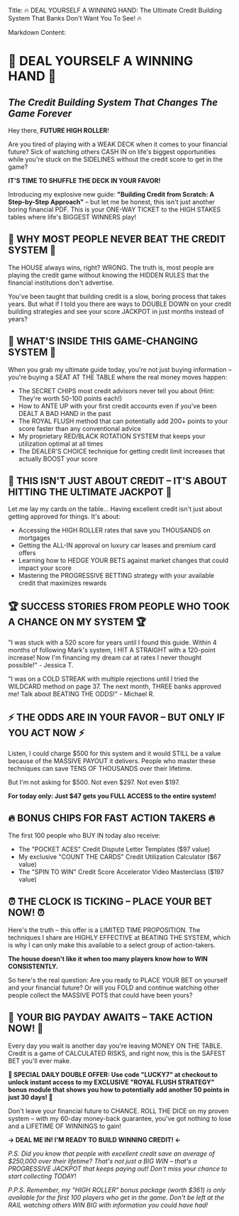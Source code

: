 Title: 🔥 DEAL YOURSELF A WINNING HAND: The Ultimate Credit Building System That Banks Don't Want You To See! 🔥

Markdown Content:
# 💯 DEAL YOURSELF A WINNING HAND 💯
## *The Credit Building System That Changes The Game Forever*

Hey there, **FUTURE HIGH ROLLER**! 

Are you tired of playing with a WEAK DECK when it comes to your financial future? Sick of watching others CASH IN on life's biggest opportunities while you're stuck on the SIDELINES without the credit score to get in the game?

**IT'S TIME TO SHUFFLE THE DECK IN YOUR FAVOR!**

Introducing my explosive new guide: **"Building Credit from Scratch: A Step-by-Step Approach"** – but let me be honest, this isn't just another boring financial PDF. This is your ONE-WAY TICKET to the HIGH STAKES tables where life's BIGGEST WINNERS play!

## 🎲 WHY MOST PEOPLE NEVER BEAT THE CREDIT SYSTEM 🎲

The HOUSE always wins, right? WRONG. The truth is, most people are playing the credit game without knowing the HIDDEN RULES that the financial institutions don't advertise.

You've been taught that building credit is a slow, boring process that takes years. But what if I told you there are ways to DOUBLE DOWN on your credit building strategies and see your score JACKPOT in just months instead of years?

## 🎯 WHAT'S INSIDE THIS GAME-CHANGING SYSTEM 🎯

When you grab my ultimate guide today, you're not just buying information – you're buying a SEAT AT THE TABLE where the real money moves happen:

- The SECRET CHIPS most credit advisors never tell you about (Hint: They're worth 50-100 points each!)
- How to ANTE UP with your first credit accounts even if you've been DEALT A BAD HAND in the past
- The ROYAL FLUSH method that can potentially add 200+ points to your score faster than any conventional advice
- My proprietary RED/BLACK ROTATION SYSTEM that keeps your utilization optimal at all times
- The DEALER'S CHOICE technique for getting credit limit increases that actually BOOST your score

## 💸 THIS ISN'T JUST ABOUT CREDIT – IT'S ABOUT HITTING THE ULTIMATE JACKPOT 💸

Let me lay my cards on the table... Having excellent credit isn't just about getting approved for things. It's about:

- Accessing the HIGH ROLLER rates that save you THOUSANDS on mortgages
- Getting the ALL-IN approval on luxury car leases and premium card offers
- Learning how to HEDGE YOUR BETS against market changes that could impact your score
- Mastering the PROGRESSIVE BETTING strategy with your available credit that maximizes rewards

## 🏆 SUCCESS STORIES FROM PEOPLE WHO TOOK A CHANCE ON MY SYSTEM 🏆

"I was stuck with a 520 score for years until I found this guide. Within 4 months of following Mark's system, I HIT A STRAIGHT with a 120-point increase! Now I'm financing my dream car at rates I never thought possible!" - Jessica T.

"I was on a COLD STREAK with multiple rejections until I tried the WILDCARD method on page 37. The next month, THREE banks approved me! Talk about BEATING THE ODDS!" - Michael R.

## ⚡ THE ODDS ARE IN YOUR FAVOR – BUT ONLY IF YOU ACT NOW ⚡

Listen, I could charge $500 for this system and it would STILL be a value because of the MASSIVE PAYOUT it delivers. People who master these techniques can save TENS OF THOUSANDS over their lifetime.

But I'm not asking for $500.
Not even $297.
Not even $197.

**For today only: Just $47 gets you FULL ACCESS to the entire system!**

## 🔥 BONUS CHIPS FOR FAST ACTION TAKERS 🔥

The first 100 people who BUY IN today also receive:
- The "POCKET ACES" Credit Dispute Letter Templates ($97 value)
- My exclusive "COUNT THE CARDS" Credit Utilization Calculator ($67 value)
- The "SPIN TO WIN" Credit Score Accelerator Video Masterclass ($197 value)

## ⏰ THE CLOCK IS TICKING – PLACE YOUR BET NOW! ⏰

Here's the truth – this offer is a LIMITED TIME PROPOSITION. The techniques I share are HIGHLY EFFECTIVE at BEATING THE SYSTEM, which is why I can only make this available to a select group of action-takers.

**The house doesn't like it when too many players know how to WIN CONSISTENTLY.**

So here's the real question: Are you ready to PLACE YOUR BET on yourself and your financial future? Or will you FOLD and continue watching other people collect the MASSIVE POTS that could have been yours?

## 🚀 YOUR BIG PAYDAY AWAITS – TAKE ACTION NOW! 🚀

Every day you wait is another day you're leaving MONEY ON THE TABLE. Credit is a game of CALCULATED RISKS, and right now, this is the SAFEST BET you'll ever make.

**🎰 SPECIAL DAILY DOUBLE OFFER: Use code "LUCKY7" at checkout to unlock instant access to my EXCLUSIVE "ROYAL FLUSH STRATEGY" bonus module that shows you how to potentially add another 50 points in just 30 days! 🎰**

Don't leave your financial future to CHANCE. ROLL THE DICE on my proven system – with my 60-day money-back guarantee, you've got nothing to lose and a LIFETIME OF WINNINGS to gain!

**→ DEAL ME IN! I'M READY TO BUILD WINNING CREDIT! ←**

*P.S. Did you know that people with excellent credit save an average of $250,000 over their lifetime? That's not just a BIG WIN – that's a PROGRESSIVE JACKPOT that keeps paying out! Don't miss your chance to start collecting TODAY!*

*P.P.S. Remember, my "HIGH ROLLER" bonus package (worth $361) is only available for the first 100 players who get in the game. Don't be left at the RAIL watching others WIN BIG with information you could have had!*